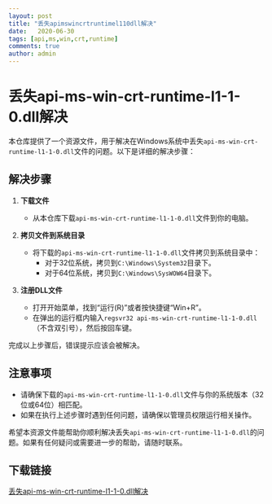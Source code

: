 ```yaml
---
layout: post
title: "丢失apimswincrtruntimel110dll解决"
date:   2020-06-30
tags: [api,ms,win,crt,runtime]
comments: true
author: admin
---
```

# 丢失api-ms-win-crt-runtime-l1-1-0.dll解决

本仓库提供了一个资源文件，用于解决在Windows系统中丢失`api-ms-win-crt-runtime-l1-1-0.dll`文件的问题。以下是详细的解决步骤：

## 解决步骤

1. **下载文件**
   - 从本仓库下载`api-ms-win-crt-runtime-l1-1-0.dll`文件到你的电脑。

2. **拷贝文件到系统目录**
   - 将下载的`api-ms-win-crt-runtime-l1-1-0.dll`文件拷贝到系统目录中：
     - 对于32位系统，拷贝到`C:\Windows\System32`目录下。
     - 对于64位系统，拷贝到`C:\Windows\SysWOW64`目录下。

3. **注册DLL文件**
   - 打开开始菜单，找到“运行(R)”或者按快捷键“Win+R”。
   - 在弹出的运行框内输入`regsvr32 api-ms-win-crt-runtime-l1-1-0.dll`（不含双引号），然后按回车键。

完成以上步骤后，错误提示应该会被解决。

## 注意事项

- 请确保下载的`api-ms-win-crt-runtime-l1-1-0.dll`文件与你的系统版本（32位或64位）相匹配。
- 如果在执行上述步骤时遇到任何问题，请确保以管理员权限运行相关操作。

希望本资源文件能帮助你顺利解决丢失`api-ms-win-crt-runtime-l1-1-0.dll`的问题。如果有任何疑问或需要进一步的帮助，请随时联系。

## 下载链接

[丢失api-ms-win-crt-runtime-l1-1-0.dll解决](https://pan.quark.cn/s/560b1f7196ac)